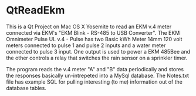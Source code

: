# QtReadEkm
This is a Qt Project on Mac OS X Yosemite to read an EKM v.4 meter connected via EKM's "EKM Blink - RS-485 to USB Converter".
The EKM Omnimeter Pulse UL v.4 - Pulse has two Basic kWh Meter 14mm 120 volt meters connected to pulse 1 and pulse 2 inputs and
a water meter connected to pulse 3 input.  One output is used to power a EKM 485Bee and the other controls a relay that 
switches the rain sensor on a sprinkler timer.

The program reads the v.4 meter "A" and "B" data periodically and stores the responses basically un-intrepeted into a MySql 
database.
The Notes.txt file has example SQL for pulling interesting (to me) information out of the database tables.
